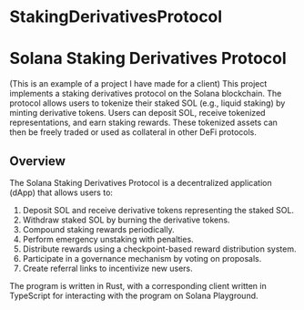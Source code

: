# StakingDerivativesProtocol

# Solana Staking Derivatives Protocol
(This is an example of a project I have made for a client)
This project implements a staking derivatives protocol on the Solana blockchain. The protocol allows users to tokenize their staked SOL (e.g., liquid staking) by minting derivative tokens. Users can deposit SOL, receive tokenized representations, and earn staking rewards. These tokenized assets can then be freely traded or used as collateral in other DeFi protocols.


## Overview

The Solana Staking Derivatives Protocol is a decentralized application (dApp) that allows users to:
1. Deposit SOL and receive derivative tokens representing the staked SOL.
2. Withdraw staked SOL by burning the derivative tokens.
3. Compound staking rewards periodically.
4. Perform emergency unstaking with penalties.
5. Distribute rewards using a checkpoint-based reward distribution system.
6. Participate in a governance mechanism by voting on proposals.
7. Create referral links to incentivize new users.

 The program is written in Rust, with a corresponding client written in TypeScript for interacting with the program on Solana Playground.
   

